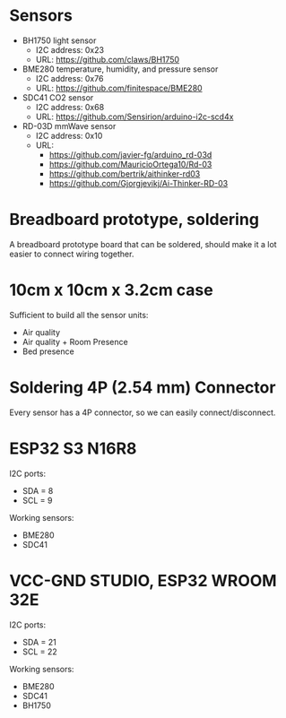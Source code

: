 # Sensors

- BH1750 light sensor 
  - I2C address: 0x23
  - URL: https://github.com/claws/BH1750
- BME280 temperature, humidity, and pressure sensor
  - I2C address: 0x76
  - URL: https://github.com/finitespace/BME280
- SDC41 CO2 sensor
    - I2C address: 0x68
    - URL: https://github.com/Sensirion/arduino-i2c-scd4x
- RD-03D mmWave sensor 
    - I2C address: 0x10
    - URL: 
      - https://github.com/javier-fg/arduino_rd-03d
      - https://github.com/MauricioOrtega10/Rd-03
      - https://github.com/bertrik/aithinker-rd03
      - https://github.com/Gjorgjevikj/Ai-Thinker-RD-03

# Breadboard prototype, soldering

A breadboard prototype board that can be soldered, should make it a lot easier to connect wiring together.

# 10cm x 10cm x 3.2cm case

Sufficient to build all the sensor units:

- Air quality
- Air quality + Room Presence
- Bed presence

# Soldering 4P (2.54 mm) Connector

Every sensor has a 4P connector, so we can easily connect/disconnect.

# ESP32 S3 N16R8

I2C ports: 

- SDA = 8
- SCL = 9

Working sensors:

- BME280 
- SDC41

# VCC-GND STUDIO, ESP32 WROOM 32E

I2C ports: 

- SDA = 21
- SCL = 22

Working sensors:

- BME280
- SDC41
- BH1750


